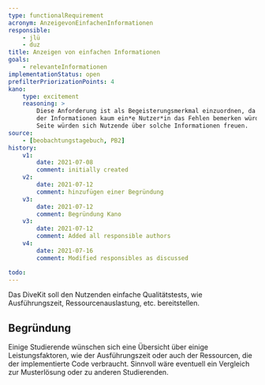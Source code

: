 ```yaml
---
type: functionalRequirement
acronym: AnzeigevonEinfachenInformationen
responsible:
    - jlü
    - duz
title: Anzeigen von einfachen Informationen
goals: 
    - relevanteInformationen
implementationStatus: open
prefilterPriorizationPoints: 4
kano:
    type: excitement
    reasoning: >
        Diese Anforderung ist als Begeisterungsmerkmal einzuordnen, da bei einem Fehlen 
        der Informationen kaum ein*e Nutzer*in das Fehlen bemerken würde oder die Funktion vermissen würde. Auf der anderen
        Seite würden sich Nutzende über solche Informationen freuen.
source:
    - [beobachtungstagebuch, PB2]
history:
    v1:
        date: 2021-07-08
        comment: initially created
    v2:
        date: 2021-07-12
        comment: hinzufügen einer Begründung
    v3:
        date: 2021-07-12
        comment: Begründung Kano
    v3:
        date: 2021-07-12
        comment: Added all responsible authors
    v4:
        date: 2021-07-16
        comment: Modified responsibles as discussed

todo: 
---
```


Das DiveKit soll den Nutzenden einfache Qualitätstests, wie Ausführungszeit, Ressourcenauslastung, etc. bereitstellen.

## Begründung
Einige Studierende wünschen sich eine Übersicht über einige Leistungsfaktoren,
wie der Ausführungszeit oder auch der Ressourcen, die der implementierte Code verbraucht. Sinnvoll wäre eventuell ein Vergleich zur Musterlösung oder zu anderen Studierenden.
